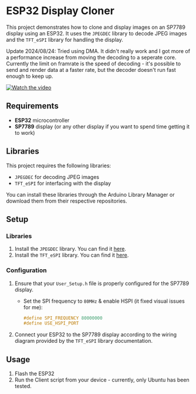 # ESP32 Display Cloner

This project demonstrates how to clone and display images on an SP7789 display using an ESP32. It uses the `JPEGDEC` library to decode JPEG images and the `TFT_eSPI` library for handling the display.

Update 2024/08/24: Tried using DMA. It didn't really work and I got more of a performance increase from moving the decoding to a seperate core. Currently the limit on framrate is the speed of decoding - it's possible to send and render data at a faster rate, but the decoder doesn't run fast enough to keep up.

[![Watch the video](https:/https://img.youtube.com/vi/Y05WvNFZAC0/hqdefault.jpg)](https://youtu.be/Y05WvNFZAC0)


## Requirements

- **ESP32** microcontroller
- **SP7789** display (or any other display if you want to spend time getting it to work)

## Libraries

This project requires the following libraries:

- `JPEGDEC` for decoding JPEG images
- `TFT_eSPI` for interfacing with the display

You can install these libraries through the Arduino Library Manager or download them from their respective repositories.

## Setup

### Libraries

1. Install the `JPEGDEC` library. You can find it [here](https://github.com/bitbank2/JPEGDEC).
2. Install the `TFT_eSPI` library. You can find it [here](https://github.com/Bodmer/TFT_eSPI).

### Configuration

1. Ensure that your `User_Setup.h` file is properly configured for the SP7789 display. 

   - Set the SPI frequency to `80MHz` & enable HSPI (it fixed visual issues for me):
     ```cpp
     #define SPI_FREQUENCY 80000000
     #define USE_HSPI_PORT
     ```

2. Connect your ESP32 to the SP7789 display according to the wiring diagram provided by the `TFT_eSPI` library documentation.

## Usage

1. Flash the ESP32
2. Run the Client script from your device - currently, only Ubuntu has been tested.
